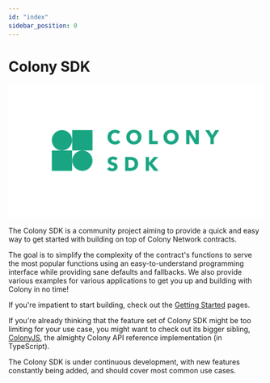 ```yaml
---
id: "index"
sidebar_position: 0
---
```


# Colony SDK

![](https://raw.githubusercontent.com/JoinColony/brand/v1.0.0/logo_sdk.svg)

The Colony SDK is a community project aiming to provide a quick and easy way to get started with building on top of Colony Network contracts.

The goal is to simplify the complexity of the contract's functions to serve the most popular functions using an easy-to-understand programming interface while providing sane defaults and fallbacks. We also provide various examples for various applications to get you up and building with Colony in no time!

If you're impatient to start building, check out the [Getting Started](getting-started/index.md) pages.

If you're already thinking that the feature set of Colony SDK might be too limiting for your use case, you might want to check out its bigger sibling, [ColonyJS](https://docs.colony.io/colonyjs), the almighty Colony API reference implementation (in TypeScript).

The Colony SDK is under continuous development, with new features constantly being added, and should cover most common use cases.
